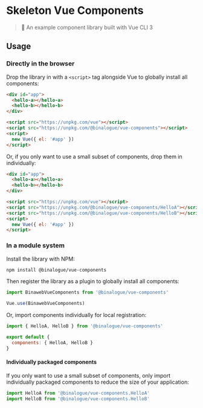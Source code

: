 # Skeleton Vue Components

> 🖖 An example component library built with Vue CLI 3

## Usage

### Directly in the browser

Drop the library in with a `<script>` tag alongside Vue to globally install all components:

```html
<div id="app">
  <hello-a></hello-a>
  <hello-b></hello-b>
</div>

<script src="https://unpkg.com/vue"></script>
<script src="https://unpkg.com/@binalogue/vue-components"></script>
<script>
  new Vue({ el: '#app' })
</script>
```

Or, if you only want to use a small subset of components, drop them in individually:

```html
<div id="app">
  <hello-a></hello-a>
  <hello-b></hello-b>
</div>

<script src="https://unpkg.com/vue"></script>
<script src="https://unpkg.com/@binalogue/vue-components/HelloA"></script>
<script src="https://unpkg.com/@binalogue/vue-components/HelloB"></script>
<script>
  new Vue({ el: '#app' })
</script>
```

### In a module system

Install the library with NPM:

```bash
npm install @binalogue/vue-components
```

Then register the library as a plugin to globally install all components:

```js
import BinawebVueComponents from '@binalogue/vue-components'

Vue.use(BinawebVueComponents)
```

Or, import components individually for local registration:

```js
import { HelloA, HelloB } from '@binalogue/vue-components'

export default {
  components: { HelloA, HelloB }
}
```

#### Individually packaged components

If you only want to use a small subset of components, only import individually packaged components to reduce the size of your application:

```js
import HelloA from '@binalogue/vue-components.HelloA'
import HelloB from '@binalogue/vue-components.HelloB'
```
